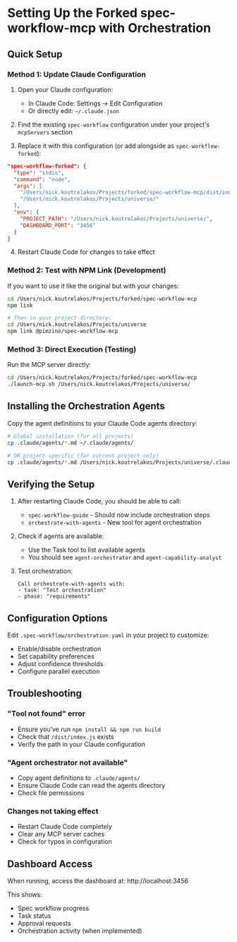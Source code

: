 # Setting Up the Forked spec-workflow-mcp with Orchestration

## Quick Setup

### Method 1: Update Claude Configuration

1. Open your Claude configuration:
   - In Claude Code: Settings → Edit Configuration
   - Or directly edit: `~/.claude.json`

2. Find the existing `spec-workflow` configuration under your project's `mcpServers` section

3. Replace it with this configuration (or add alongside as `spec-workflow-forked`):

```json
"spec-workflow-forked": {
  "type": "stdio",
  "command": "node",
  "args": [
    "/Users/nick.koutrelakos/Projects/forked/spec-workflow-mcp/dist/index.js",
    "/Users/nick.koutrelakos/Projects/universe/"
  ],
  "env": {
    "PROJECT_PATH": "/Users/nick.koutrelakos/Projects/universe/",
    "DASHBOARD_PORT": "3456"
  }
}
```

4. Restart Claude Code for changes to take effect

### Method 2: Test with NPM Link (Development)

If you want to use it like the original but with your changes:

```bash
cd /Users/nick.koutrelakos/Projects/forked/spec-workflow-mcp
npm link

# Then in your project directory:
cd /Users/nick.koutrelakos/Projects/universe
npm link @pimzino/spec-workflow-mcp
```

### Method 3: Direct Execution (Testing)

Run the MCP server directly:

```bash
cd /Users/nick.koutrelakos/Projects/forked/spec-workflow-mcp
./launch-mcp.sh /Users/nick.koutrelakos/Projects/universe/
```

## Installing the Orchestration Agents

Copy the agent definitions to your Claude Code agents directory:

```bash
# Global installation (for all projects)
cp .claude/agents/*.md ~/.claude/agents/

# OR project-specific (for current project only)
cp .claude/agents/*.md /Users/nick.koutrelakos/Projects/universe/.claude/agents/
```

## Verifying the Setup

1. After restarting Claude Code, you should be able to call:
   - `spec-workflow-guide` - Should now include orchestration steps
   - `orchestrate-with-agents` - New tool for agent orchestration

2. Check if agents are available:
   - Use the Task tool to list available agents
   - You should see `agent-orchestrator` and `agent-capability-analyst`

3. Test orchestration:
   ```
   Call orchestrate-with-agents with:
   - task: "Test orchestration"
   - phase: "requirements"
   ```

## Configuration Options

Edit `.spec-workflow/orchestration.yaml` in your project to customize:
- Enable/disable orchestration
- Set capability preferences
- Adjust confidence thresholds
- Configure parallel execution

## Troubleshooting

### "Tool not found" error
- Ensure you've run `npm install && npm run build`
- Check that `/dist/index.js` exists
- Verify the path in your Claude configuration

### "Agent orchestrator not available"
- Copy agent definitions to `.claude/agents/`
- Ensure Claude Code can read the agents directory
- Check file permissions

### Changes not taking effect
- Restart Claude Code completely
- Clear any MCP server caches
- Check for typos in configuration

## Dashboard Access

When running, access the dashboard at:
http://localhost:3456

This shows:
- Spec workflow progress
- Task status
- Approval requests
- Orchestration activity (when implemented)